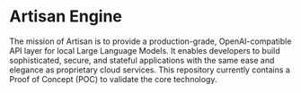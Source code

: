# Artisan Engine

The mission of Artisan is to provide a production-grade, OpenAI-compatible API layer for local Large Language Models. It enables developers to build sophisticated, secure, and stateful applications with the same ease and elegance as proprietary cloud services.
This repository currently contains a Proof of Concept (POC) to validate the core technology.
